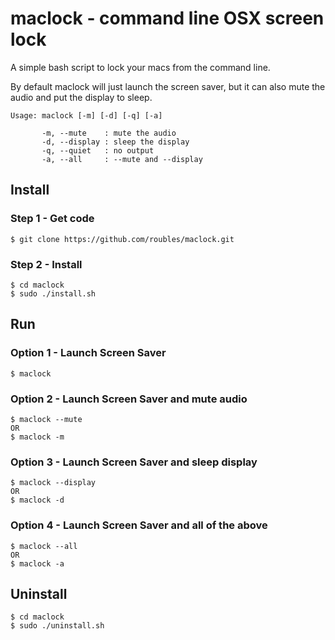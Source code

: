 # maclock - command line OSX screen lock

A simple bash script to lock your macs from the command line. 

By default maclock will just launch the screen saver, but it can also mute the audio and put the display to sleep.

```
Usage: maclock [-m] [-d] [-q] [-a]

       -m, --mute    : mute the audio
       -d, --display : sleep the display
       -q, --quiet   : no output
       -a, --all     : --mute and --display
```

## Install

### Step 1 - Get code
```
$ git clone https://github.com/roubles/maclock.git
```

### Step 2 - Install
```
$ cd maclock
$ sudo ./install.sh
```

## Run

### Option 1 - Launch Screen Saver
```
$ maclock
```

### Option 2 - Launch Screen Saver and mute audio
```
$ maclock --mute
OR
$ maclock -m
```

### Option 3 - Launch Screen Saver and sleep display
```
$ maclock --display
OR
$ maclock -d
```

### Option 4 - Launch Screen Saver and all of the above
```
$ maclock --all
OR
$ maclock -a
```


## Uninstall
```
$ cd maclock
$ sudo ./uninstall.sh
```
